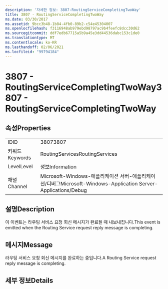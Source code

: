 ```yaml
---
description: '자세한 정보: 3807-RoutingServiceCompletingTwoWay'
title: 3807 - RoutingServiceCompletingTwoWay
ms.date: 03/30/2017
ms.assetid: 9bcc3b48-1b84-4fb0-89b2-c54e45304007
ms.openlocfilehash: f3116948ab979ebd98797ac9b4feefc8dcc30d62
ms.sourcegitcommit: ddf7edb67715a5b9a45e3dd44536dabc153c1de0
ms.translationtype: MT
ms.contentlocale: ko-KR
ms.lasthandoff: 02/06/2021
ms.locfileid: "99794184"
---
```

# <a name="3807---routingservicecompletingtwoway"></a><span data-ttu-id="5414a-103">3807 - RoutingServiceCompletingTwoWay</span><span class="sxs-lookup"><span data-stu-id="5414a-103">3807 - RoutingServiceCompletingTwoWay</span></span>

## <a name="properties"></a><span data-ttu-id="5414a-104">속성</span><span class="sxs-lookup"><span data-stu-id="5414a-104">Properties</span></span>  
  
|||  
|-|-|  
|<span data-ttu-id="5414a-105">ID</span><span class="sxs-lookup"><span data-stu-id="5414a-105">ID</span></span>|<span data-ttu-id="5414a-106">3807</span><span class="sxs-lookup"><span data-stu-id="5414a-106">3807</span></span>|  
|<span data-ttu-id="5414a-107">키워드</span><span class="sxs-lookup"><span data-stu-id="5414a-107">Keywords</span></span>|<span data-ttu-id="5414a-108">RoutingServices</span><span class="sxs-lookup"><span data-stu-id="5414a-108">RoutingServices</span></span>|  
|<span data-ttu-id="5414a-109">Level</span><span class="sxs-lookup"><span data-stu-id="5414a-109">Level</span></span>|<span data-ttu-id="5414a-110">정보</span><span class="sxs-lookup"><span data-stu-id="5414a-110">Information</span></span>|  
|<span data-ttu-id="5414a-111">채널</span><span class="sxs-lookup"><span data-stu-id="5414a-111">Channel</span></span>|<span data-ttu-id="5414a-112">Microsoft-Windows-애플리케이션 서버-애플리케이션/디버그</span><span class="sxs-lookup"><span data-stu-id="5414a-112">Microsoft-Windows-Application Server-Applications/Debug</span></span>|  
  
## <a name="description"></a><span data-ttu-id="5414a-113">설명</span><span class="sxs-lookup"><span data-stu-id="5414a-113">Description</span></span>  

 <span data-ttu-id="5414a-114">이 이벤트는 라우팅 서비스 요청 회신 메시지가 완료될 때 내보내집니다.</span><span class="sxs-lookup"><span data-stu-id="5414a-114">This event is emitted when the Routing Service request reply message is completing.</span></span>  
  
## <a name="message"></a><span data-ttu-id="5414a-115">메시지</span><span class="sxs-lookup"><span data-stu-id="5414a-115">Message</span></span>  

 <span data-ttu-id="5414a-116">라우팅 서비스 요청 회신 메시지를 완료하는 중입니다.</span><span class="sxs-lookup"><span data-stu-id="5414a-116">A Routing Service request reply message is completing.</span></span>  
  
## <a name="details"></a><span data-ttu-id="5414a-117">세부 정보</span><span class="sxs-lookup"><span data-stu-id="5414a-117">Details</span></span>

